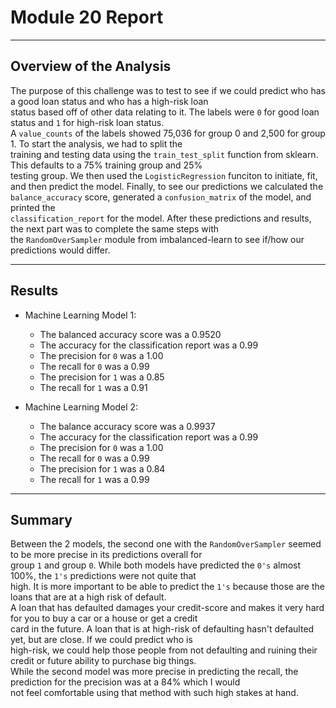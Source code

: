 # Module 20 Report 

---

## Overview of the Analysis

The purpose of this challenge was to test to see if we could predict who has a good loan status and who has a high-risk loan  
status based off of other data relating to it. The labels were `0` for good loan status and `1` for high-risk loan status.  
A `value_counts` of the labels showed 75,036 for group 0 and 2,500 for group 1. To start the analysis, we had to split the  
training and testing data using the `train_test_split` function from sklearn. This defaults to a 75% training group and 25%  
testing group. We then used the `LogisticRegression` funciton to initiate, fit, and then predict the model. Finally, to see 
our predictions we calculated the `balance_accuracy` score, generated a `confusion_matrix` of the model, and printed the  
`classification_report` for the model. After these predictions and results, the next part was to complete the same steps with  
the `RandomOverSampler` module from imbalanced-learn to see if/how our predictions would differ. 

---

## Results

* Machine Learning Model 1:
  
  * The balanced accuracy score was a 0.9520
  * The accuracy for the classification report was a 0.99
  * The precision for `0` was a 1.00
  * The recall for `0` was a 0.99
  * The precision for `1` was a 0.85
  * The recall for `1` was a 0.91  



* Machine Learning Model 2:  

  * The balance accuracy score was a 0.9937
  * The accuracy for the classification report was a 0.99
  * The precision for `0` was a 1.00
  * The recall for `0` was a 0.99
  * The precision for `1` was a 0.84
  * The recall for `1` was a 0.99

---

## Summary

Between the 2 models, the second one with the `RandomOverSampler` seemed to be more precise in its predictions overall for  
group `1` and group `0`. While both models have predicted the `0's` almost 100%, the `1's` predictions were not quite that  
high. It is more important to be able to predict the `1's` because those are the loans that are at a high risk of default.  
A loan that has defaulted damages your credit-score and makes it very hard for you to buy a car or a house or get a credit  
card in the future. A loan that is at high-risk of defaulting hasn't defaulted yet, but are close. If we could predict who is  
high-risk, we could help those people from not defaulting and ruining their credit or future ability to purchase big things.  
While the second model was more precise in predicting the recall, the prediction for the precision was at a 84% which I would  
not feel comfortable using that method with such high stakes at hand. 
